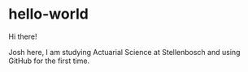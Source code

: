 # hello-world

Hi there!

Josh here, I am studying Actuarial Science at Stellenbosch and using GitHub for the first time.
